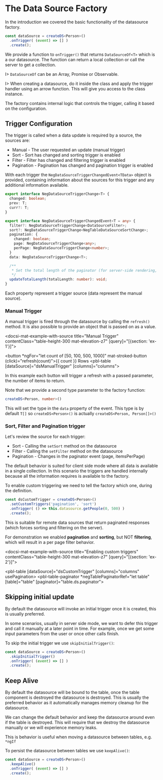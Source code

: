 # The Data Source Factory

<p>In the <a [routerLink]="['../', 'datasource-introduction']">introduction</a> we covered the basic functionality of the datasource factory.</p>

```typescript
const dataSource = createDS<Person>()
  .onTrigger( (event) => [] )
  .create();
```

We provide a function to `onTrigger()` that returns `DataSourceOf<T>` which is a our datasource. The function can
return a local collection or call the server to get a collection.

I> `DataSourceOf` can be an Array, Promise or Observable.

I> When creating a datasource, do it inside the class and apply the trigger handler using an arrow function. This will give you access to the class instance.

The factory contains internal logic that controls the trigger, calling it based on the configuration.

## Trigger Configuration

The trigger is called when a data update is required by a source, the sources are:

- Manual - The user requested an update (manual trigger)
- Sort - Sort has changed and sorting trigger is enabled
- Filter - Filter has changed and filtering trigger is enabled
- Pagination - Pagination has changed and pagination trigger is enabled

With each trigger the `NegDataSourceTriggerChangedEvent<TData>` object is provided, containing information about the sources for this trigger
and any additional information available.

```typescript
export interface NegDataSourceTriggerChange<T> {
  changed: boolean;
  prev: T;
  curr?: T;
}

export interface NegDataSourceTriggerChangedEvent<T = any> {
  filter?: NegDataSourceTriggerChange<DataSourceFilter>;
  sort?: NegDataSourceTriggerChange<NegTableDataSourceSortChange>;
  pagination: {
    changed: boolean;
    page: NegDataSourceTriggerChange<any>;
    perPage: NegDataSourceTriggerChange<number>;
  }
  data: NegDataSourceTriggerChange<T>;

  /**
   * Set the total length of the paginator (for server-side rendering, client-side pagination is automatically set)
   */
  updateTotalLength(totalLength: number): void;
}
```

Each property represent a trigger source (data represent the manual source).

### Manual Trigger

A manual trigger is fired through the datasource by calling the `refresh()` method. It is also possible
to provide an object that is passed on as a value.

<docsi-mat-example-with-source title="Manual Trigger" contentClass="table-height-300 mat-elevation-z7" [query]="[{section: 'ex-1'}]">
  <!--@pebula-example:ex-1-->
  <button *ngFor="let count of [50, 100, 500, 1000]" mat-stroked-button (click)="refresh(count)">{{ count }} Rows</button>
  <pbl-table [dataSource]="dsManualTrigger" [columns]="columns"></pbl-table>
  <!--@pebula-example:ex-1-->
</docsi-mat-example-with-source>

In this example each button will trigger a refresh with a passed parameter, the number of items to return.

Note that we provide a second type parameter to the factory function:

```typescript
createDS<Person, number>()
```

This will set the type in the `data` property of the event. This type is by default `T[]` so `createDS<Person>()` is actually `createDS<Person, Person[]>()`

### Sort, Filter and Pagination trigger

Let's review the source for each trigger:

- Sort - Calling the `setSort` method on the datasource
- Filter - Calling the `setFilter` method on the datasource
- Pagination - Changes in the paginator event (page, itemsPerPage)

The default behavior is suited for client side mode where all data is available in a single collection. In this scenario the triggers are handled
internally because all the information requires is available to the factory.

To enable custom triggering we need to tell the factory which one, during the definition.

```typescript
const dsCustomTrigger = createDS<Person>()
  .setCustomTriggers('pagination', 'sort')
  .onTrigger( () => this.datasource.getPeople(0, 500) )
  .create();
```

This is suitable for remote data sources that return paginated responses (which forces sorting and filtering on the server).

For demonstration we enabled **pagination** and **sorting**, but NOT **filtering**, which will result in a per page filter behavior.

<docsi-mat-example-with-source title="Enabling custom triggers" contentClass="table-height-300 mat-elevation-z7" [query]="[{section: 'ex-2'}]">
  <!--@pebula-example:ex-2-->
  <pbl-table [dataSource]="dsCustomTrigger" [columns]="columns" usePagination>
    <pbl-table-paginator *negTablePaginatorRef="let table"
                         [table]="table"
                         [paginator]="table.ds.paginator"></pbl-table-paginator>
  </pbl-table>
  <!--@pebula-example:ex-2-->
</docsi-mat-example-with-source>

## Skipping initial update

By default the datasource will invoke an initial trigger once it is created, this is usually preferred.

In some scenarios, usually in server side mode, we want to defer this trigger and call it manually at a later point in time.
For example, once we get some input parameters from the user or once other calls finish.

To skip the initial trigger we use `skipInitialTrigger()`:

```typescript
const dataSource = createDS<Person>()
  .skipInitialTrigger()
  .onTrigger( (event) => [] )
  .create();
```

## Keep Alive

By default the datasource will be bound to the table, once the table component is destroyed the datasource is destroyed.
This is usually the preferred behavior as it automatically manages memory cleanup for the datasource.

We can change the default behavior and keep the datasource around even if the table is destroyed. This will require that
we destroy the datasource manually or we will experience memory leaks.

This is behavior is useful when moving a datasource between tables, e.g. `*ngIf`

To persist the datasource between tables we use `keepAlive()`:

```typescript
const dataSource = createDS<Person>()
  .keepAlive()
  .onTrigger( (event) => [] )
  .create();
```
